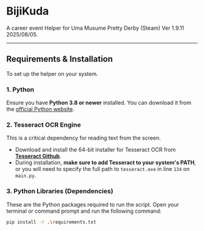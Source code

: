 
# BijiKuda

A career event Helper for Uma Musume Pretty Derby (Steam) Ver 1.9.11 2025/08/05.

---

## Requirements & Installation

To set up the helper on your system.

### 1. Python
Ensure you have **Python 3.8 or newer** installed. You can download it from the [official Python website](https://www.python.org/downloads/).

### 2. Tesseract OCR Engine
This is a critical dependency for reading text from the screen.
-   Download and install the 64-bit installer for Tesseract OCR from **[Tesseract Github](https://github.com/UB-Mannheim/tesseract/wiki)**.
-   During installation, **make sure to add Tesseract to your system's PATH**, or you will need to specify the full path to `tesseract.exe` in line `134` on `main.py`.

### 3. Python Libraries (Dependencies)
These are the Python packages required to run the script. Open your terminal or command prompt and run the following command:

```bash
pip install -r .\requirements.txt
```
